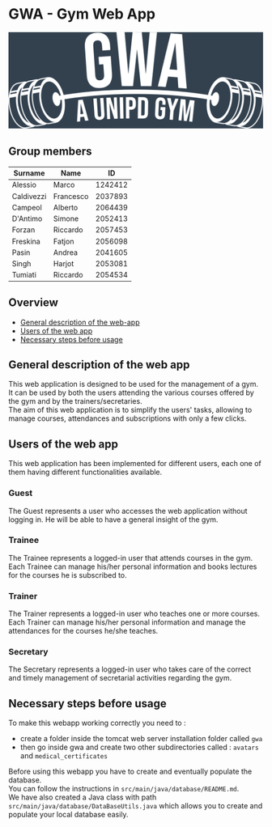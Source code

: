 # GWA - Gym Web App

![Alt text](./src/main/webapp/images/GWA_logo.svg?raw=true)

## Group members
| Surname      | Name          | ID            |
| ------------ | ------------- | ------------- |
| Alessio      | Marco         | 1242412       |
| Caldivezzi   | Francesco     | 2037893       |
| Campeol      | Alberto       | 2064439       |
| D'Antimo      | Simone        | 2052413       |
| Forzan       | Riccardo      | 2057453       |
| Freskina     | Fatjon        | 2056098       |
| Pasin        | Andrea        | 2041605       |
| Singh        | Harjot        | 2053081       |
| Tumiati      | Riccardo      | 2054534       |


## Overview
* [General description of the web-app](#general-description-of-the-web-app)
* [Users of the web app](#users-of-the-web-app)
* [Necessary steps before usage](#necessary-steps-before-usage)

## <a name="general-description-of-the-web-app"></a> General description of the web app 
This web application is designed to be used for the management of a gym. It can be used by both the users attending the various courses offered by the gym and by the trainers/secretaries.<br />
The aim of this web application is to simplify the users' tasks, allowing to manage courses, attendances and subscriptions with only a few clicks.

## <a name="users-of-the-web-app"></a> Users of the web app
This web application has been implemented for different users, each one of them having different functionalities available.
### Guest
The Guest represents a user who accesses the web application without logging in. He will be able to have a general insight of the gym.
### Trainee
The Trainee represents a logged-in user that attends courses in the gym. Each Trainee can manage his/her personal information and books lectures for the courses he is subscribed to.
### Trainer
The Trainer represents a logged-in user who teaches one or more courses. Each Trainer can manage his/her personal information and manage the attendances for the courses he/she teaches.
### Secretary
The Secretary represents a logged-in user who takes care of the correct and timely management of secretarial activities regarding the gym.

## <a name="necessary-steps-before-usage"></a>Necessary steps before usage
To make this webapp working correctly you need to :
- create a folder inside the tomcat web server installation folder called `gwa`
- then go inside gwa and create two other subdirectories called : `avatars` and `medical_certificates`

Before using this webapp you have to create and eventually populate the database.<br />
You can follow the instructions in `src/main/java/database/README.md`.<br />
We have also created a Java class with path `src/main/java/database/DataBaseUtils.java` which allows you to create and populate your local database easily.
 
